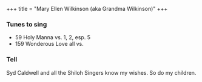 +++
title = "Mary Ellen Wilkinson
(aka Grandma Wilkinson)"
+++


### Tunes to sing
- 59 Holy Manna vs. 1, 2, esp. 5
- 159 Wonderous Love all vs.
 

### Tell
Syd Caldwell and all the Shiloh Singers know my wishes. So do my children.
